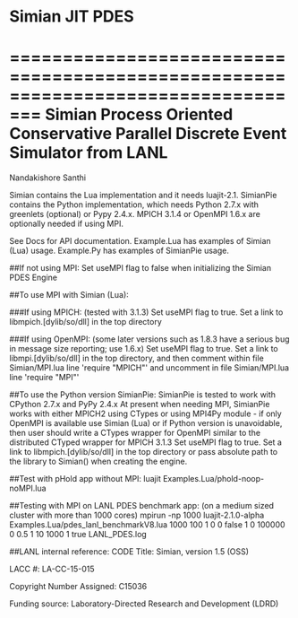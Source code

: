 # Simian JIT PDES

=================================================================================
Simian Process Oriented Conservative Parallel Discrete Event Simulator from LANL
=================================================================================

Nandakishore Santhi <nsanthi at lanl dot gov>

Simian contains the Lua implementation and it needs luajit-2.1. SimianPie contains the Python implementation, which needs Python 2.7.x with greenlets (optional) or Pypy 2.4.x. MPICH 3.1.4 or OpenMPI 1.6.x are optionally needed if using MPI.

See Docs for API documentation. Example.Lua has examples of Simian (Lua) usage. Example.Py has examples of SimianPie usage.

##If not using MPI:
    Set useMPI flag to false when initializing the Simian PDES Engine

##To use MPI with Simian (Lua):

###If using MPICH:
    (tested with 3.1.3)
    Set useMPI flag to true. Set a link to libmpich.[dylib/so/dll] in the top directory

###If using OpenMPI:
    (some later versions such as 1.8.3 have a serious bug in message size reporting; use 1.6.x)
    Set useMPI flag to true. Set a link to libmpi.[dylib/so/dll] in the top directory, and then comment within file Simian/MPI.lua line 'require "MPICH"' and uncomment in file Simian/MPI.lua line 'require "MPI"'

##To use the Python version SimianPie:
    SimianPie is tested to work with CPython 2.7.x and PyPy 2.4.x
    At present when needing MPI, SimianPie works with either MPICH2 using CTypes or using MPI4Py module - if only OpenMPI is available use Simian (Lua) or if Python version is unavoidable, then user should write a CTypes wrapper for OpenMPI similar to the distributed CTyped wrapper for MPICH 3.1.3
        Set useMPI flag to true. Set a link to libmpich.[dylib/so/dll] in the top directory or pass absolute path to the library to Simian() when creating the engine.

##Test with pHold app without MPI:
    luajit Examples.Lua/phold-noop-noMPI.lua

##Testing with MPI on LANL PDES benchmark app:
    (on a medium sized cluster with more than 1000 cores)
    mpirun -np 1000 luajit-2.1.0-alpha Examples.Lua/pdes_lanl_benchmarkV8.lua 1000 100 1 0 0 false 1 0 100000 0 0.5 1 10 1000 1 true LANL_PDES.log

##LANL internal reference:
CODE Title: Simian, version 1.5 (OSS)

LACC #:  LA-CC-15-015

Copyright Number Assigned: C15036

Funding source: Laboratory-Directed Research and Development (LDRD)
